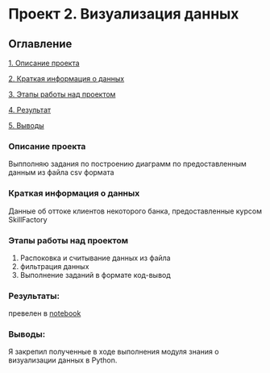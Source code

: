 # Проект 2. Визуализация данных

## Оглавление
[1. Описание проекта](https://github.com/GridasovAlex/test_repr/tree/main/project2#описание-проекта)

[2. Краткая информация о данных](https://github.com/GridasovAlex/test_repr/tree/main/project2#Краткая-информация-о-данных)

[3. Этапы работы над проектом](https://github.com/GridasovAlex/test_repr/tree/main/project2#Этапы-работы-над-проектом)

[4. Результат](https://github.com/GridasovAlex/test_repr/tree/main/project2Результат)

[5. Выводы](https://github.com/GridasovAlex/test_repr/tree/main/project2#Выводы)

### Описание проекта
Выпполняю задания по построению диаграмм по предоставленным данным из файла csv формата

### Краткая информация о данных
Данные об оттоке клиентов некоторого банка, предоставленные курсом SkillFactory

### Этапы работы над проектом
1) Распоковка и считывание данных из файла
2) фильтрация данных
3) Выполнение заданий в формате код-вывод

### Результаты:
превелен в [notebook](https://github.com/GridasovAlex/test_repr/tree/main/project2/notebook.ipynb)

### Выводы:
Я закрепил полученные в ходе выполнения модуля знания о визуализации данных в Python.
